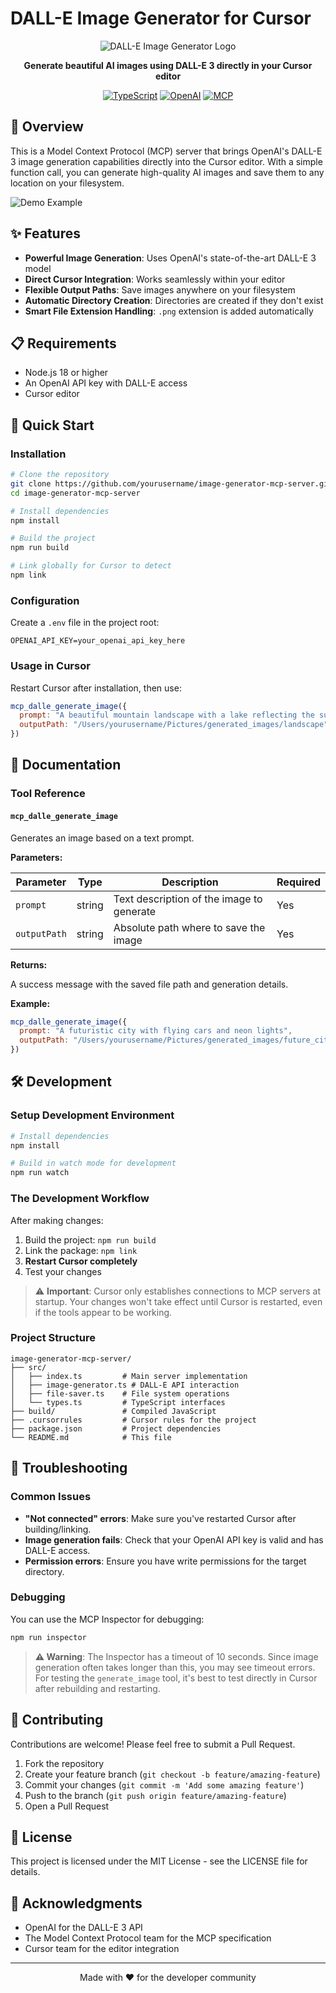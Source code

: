 # DALL-E Image Generator for Cursor

<div align="center">

![DALL-E Image Generator Logo](https://raw.githubusercontent.com/openai/openai-node/master/resources/logo.svg?sanitize=true)

**Generate beautiful AI images using DALL-E 3 directly in your Cursor editor**

[![TypeScript](https://img.shields.io/badge/TypeScript-5.8.2-blue.svg)](https://www.typescriptlang.org/)
[![OpenAI](https://img.shields.io/badge/OpenAI-DALL--E%203-green.svg)](https://openai.com/)
[![MCP](https://img.shields.io/badge/MCP-Model%20Context%20Protocol-purple.svg)](https://github.com/modelcontextprotocol/spec)

</div>

## 🌟 Overview

This is a Model Context Protocol (MCP) server that brings OpenAI's DALL-E 3 image generation capabilities directly into the Cursor editor. With a simple function call, you can generate high-quality AI images and save them to any location on your filesystem.

![Demo Example](https://i.imgur.com/example.gif)

## ✨ Features

- **Powerful Image Generation**: Uses OpenAI's state-of-the-art DALL-E 3 model
- **Direct Cursor Integration**: Works seamlessly within your editor
- **Flexible Output Paths**: Save images anywhere on your filesystem
- **Automatic Directory Creation**: Directories are created if they don't exist
- **Smart File Extension Handling**: `.png` extension is added automatically

## 📋 Requirements

- Node.js 18 or higher
- An OpenAI API key with DALL-E access
- Cursor editor

## 🚀 Quick Start

### Installation

```bash
# Clone the repository
git clone https://github.com/yourusername/image-generator-mcp-server.git
cd image-generator-mcp-server

# Install dependencies
npm install

# Build the project
npm run build

# Link globally for Cursor to detect
npm link
```

### Configuration

Create a `.env` file in the project root:

```
OPENAI_API_KEY=your_openai_api_key_here
```

### Usage in Cursor

Restart Cursor after installation, then use:

```javascript
mcp_dalle_generate_image({
  prompt: "A beautiful mountain landscape with a lake reflecting the sunset", 
  outputPath: "/Users/yourusername/Pictures/generated_images/landscape"
})
```

## 📘 Documentation

### Tool Reference

#### `mcp_dalle_generate_image`

Generates an image based on a text prompt.

**Parameters:**

| Parameter | Type | Description | Required |
|-----------|------|-------------|----------|
| `prompt` | string | Text description of the image to generate | Yes |
| `outputPath` | string | Absolute path where to save the image | Yes |

**Returns:**

A success message with the saved file path and generation details.

**Example:**

```javascript
mcp_dalle_generate_image({
  prompt: "A futuristic city with flying cars and neon lights", 
  outputPath: "/Users/yourusername/Pictures/generated_images/future_city"
})
```

## 🛠️ Development

### Setup Development Environment

```bash
# Install dependencies
npm install

# Build in watch mode for development
npm run watch
```

### The Development Workflow

After making changes:

1. Build the project: `npm run build`
2. Link the package: `npm link`
3. **Restart Cursor completely**
4. Test your changes

> ⚠️ **Important**: Cursor only establishes connections to MCP servers at startup. Your changes won't take effect until Cursor is restarted, even if the tools appear to be working.

### Project Structure

```
image-generator-mcp-server/
├── src/
│   ├── index.ts         # Main server implementation
│   ├── image-generator.ts # DALL-E API interaction
│   ├── file-saver.ts    # File system operations
│   └── types.ts         # TypeScript interfaces
├── build/               # Compiled JavaScript
├── .cursorrules         # Cursor rules for the project
├── package.json         # Project dependencies
└── README.md            # This file
```

## 🐛 Troubleshooting

### Common Issues

- **"Not connected" errors**: Make sure you've restarted Cursor after building/linking.
- **Image generation fails**: Check that your OpenAI API key is valid and has DALL-E access.
- **Permission errors**: Ensure you have write permissions for the target directory.

### Debugging

You can use the MCP Inspector for debugging:

```bash
npm run inspector
```

> **⚠️ Warning**: The Inspector has a timeout of 10 seconds. Since image generation often takes longer than this, you may see timeout errors. For testing the `generate_image` tool, it's best to test directly in Cursor after rebuilding and restarting.

## 🤝 Contributing

Contributions are welcome! Please feel free to submit a Pull Request.

1. Fork the repository
2. Create your feature branch (`git checkout -b feature/amazing-feature`)
3. Commit your changes (`git commit -m 'Add some amazing feature'`)
4. Push to the branch (`git push origin feature/amazing-feature`)
5. Open a Pull Request

## 📜 License

This project is licensed under the MIT License - see the LICENSE file for details.

## 🙏 Acknowledgments

- OpenAI for the DALL-E 3 API
- The Model Context Protocol team for the MCP specification
- Cursor team for the editor integration

---

<div align="center">
Made with ❤️ for the developer community
</div>
